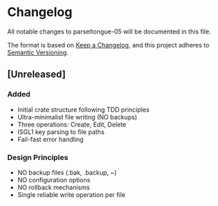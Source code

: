 # Changelog

All notable changes to parseltongue-05 will be documented in this file.

The format is based on [Keep a Changelog](https://keepachangelog.com/en/1.0.0/),
and this project adheres to [Semantic Versioning](https://semver.org/spec/v2.0.0.html).

## [Unreleased]

### Added
- Initial crate structure following TDD principles
- Ultra-minimalist file writing (NO backups)
- Three operations: Create, Edit, Delete
- ISGL1 key parsing to file paths
- Fail-fast error handling

### Design Principles
- NO backup files (.bak, .backup, ~)
- NO configuration options
- NO rollback mechanisms
- Single reliable write operation per file
